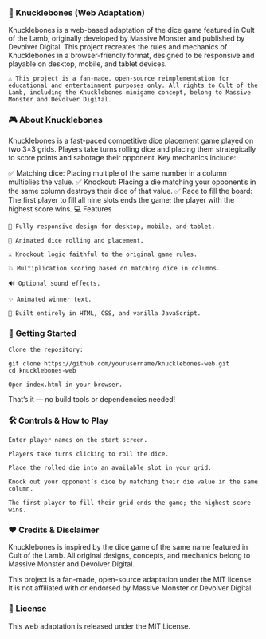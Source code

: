 ### 🦴 Knucklebones (Web Adaptation)

Knucklebones is a web-based adaptation of the dice game featured in Cult of the Lamb, originally developed by Massive Monster and published by Devolver Digital. This project recreates the rules and mechanics of Knucklebones in a browser-friendly format, designed to be responsive and playable on desktop, mobile, and tablet devices.

    ⚠️ This project is a fan-made, open-source reimplementation for educational and entertainment purposes only. All rights to Cult of the Lamb, including the Knucklebones minigame concept, belong to Massive Monster and Devolver Digital.

### 🎮 About Knucklebones

Knucklebones is a fast-paced competitive dice placement game played on two 3×3 grids. Players take turns rolling dice and placing them strategically to score points and sabotage their opponent. Key mechanics include:

✅ Matching dice: Placing multiple of the same number in a column multiplies the value.
✅ Knockout: Placing a die matching your opponent’s in the same column destroys their dice of that value.
✅ Race to fill the board: The first player to fill all nine slots ends the game; the player with the highest score wins.
💻 Features

    📱 Fully responsive design for desktop, mobile, and tablet.

    🎲 Animated dice rolling and placement.

    ⚔️ Knockout logic faithful to the original game rules.

    💥 Multiplication scoring based on matching dice in columns.

    🔊 Optional sound effects.

    ✨ Animated winner text.

    📝 Built entirely in HTML, CSS, and vanilla JavaScript.

### 🚀 Getting Started

    Clone the repository:

    git clone https://github.com/yourusername/knucklebones-web.git
    cd knucklebones-web

    Open index.html in your browser.

That’s it — no build tools or dependencies needed!

### 🛠️ Controls & How to Play

    Enter player names on the start screen.

    Players take turns clicking to roll the dice.

    Place the rolled die into an available slot in your grid.

    Knock out your opponent’s dice by matching their die value in the same column.

    The first player to fill their grid ends the game; the highest score wins.

### ❤️ Credits & Disclaimer

Knucklebones is inspired by the dice game of the same name featured in Cult of the Lamb. All original designs, concepts, and mechanics belong to Massive Monster and Devolver Digital.

This project is a fan-made, open-source adaptation under the MIT license. It is not affiliated with or endorsed by Massive Monster or Devolver Digital.

### 📜 License

This web adaptation is released under the MIT License.